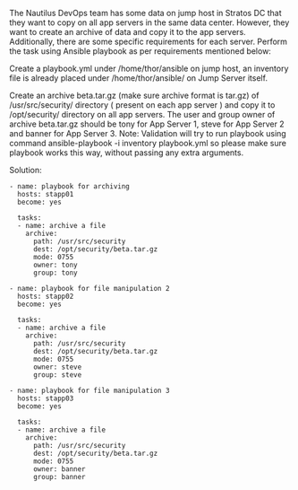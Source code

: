The Nautilus DevOps team has some data on jump host in Stratos DC that they want to copy on all app servers in the same data center. However, they want to create an archive of data and copy it to the app servers. Additionally, there are some specific requirements for each server. Perform the task using Ansible playbook as per requirements mentioned below:

Create a playbook.yml under /home/thor/ansible on jump host, an inventory file is already placed under /home/thor/ansible/ on Jump Server itself.

Create an archive beta.tar.gz (make sure archive format is tar.gz) of /usr/src/security/ directory ( present on each app server ) and copy it to /opt/security/ directory on all app servers. The user and group owner of archive beta.tar.gz should be tony for App Server 1, steve for App Server 2 and banner for App Server 3.
Note: Validation will try to run playbook using command ansible-playbook -i inventory playbook.yml so please make sure playbook works this way, without passing any extra arguments.

Solution:

```
- name: playbook for archiving
  hosts: stapp01
  become: yes
  
  tasks:
  - name: archive a file     
    archive:
      path: /usr/src/security
      dest: /opt/security/beta.tar.gz
      mode: 0755
      owner: tony
      group: tony

- name: playbook for file manipulation 2
  hosts: stapp02
  become: yes
  
  tasks:
  - name: archive a file
    archive:
      path: /usr/src/security
      dest: /opt/security/beta.tar.gz
      mode: 0755
      owner: steve
      group: steve

- name: playbook for file manipulation 3
  hosts: stapp03
  become: yes
  
  tasks:
  - name: archive a file 
    archive:
      path: /usr/src/security
      dest: /opt/security/beta.tar.gz
      mode: 0755
      owner: banner
      group: banner

```